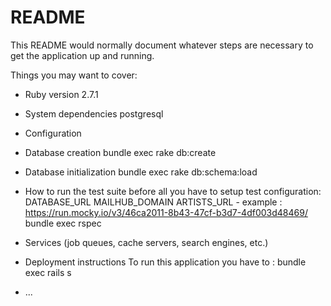 # README

This README would normally document whatever steps are necessary to get the
application up and running.

Things you may want to cover:

* Ruby version 2.7.1

* System dependencies
	postgresql

* Configuration


* Database creation
bundle exec rake db:create

* Database initialization
bundle exec rake db:schema:load

* How to run the test suite
before all you have to setup test configuration:
DATABASE_URL
MAILHUB_DOMAIN
ARTISTS_URL - example : https://run.mocky.io/v3/46ca2011-8b43-47cf-b3d7-4df003d48469/
bundle exec rspec 

* Services (job queues, cache servers, search engines, etc.)

* Deployment instructions
To run this application you have to :
 bundle exec rails s

* ...
